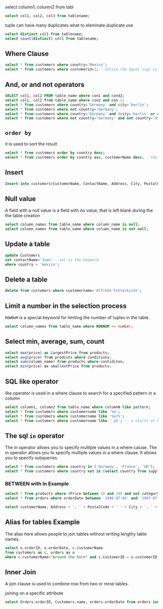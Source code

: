 select column1, column2 from tabl

```sql
select col1, col2, col3 from tablename;
```

tuple can have many duplicates what to eleminate duplicate use

```sql
select distinct col1 from tablename;
select count(distinct) col1 from tablename;
```

## Where Clause

```sql
select * from customers where country='Mexico';
select * from customers where customerid=1; --notice the equal sign is '=' not '=='
```

## And, or and not operators

```sql
SELECT col1, col2 FROM table_name where con1 and cond2;
select col1, col2 from table_name where con2 and con 3;
select * from customers where country='Germany' and city='berlin';
select * from customers where not country='Germany';
select * from customers where country='Germany' and (city='berlin' or city='munchen');
select * from customers where not country='Germany' and not country='USA';
```

## `order by` 

it is used to sort the result

```sql
select * from customers order by country desc;
select * from customers order by country asc, customerName desc; --the one putted at the front has higher order.
```

## Insert

```sql
Insert into customers(CustomerName, ContactName, Address, City, PostalCode, Country) VALUES('Cardinal', 'Tom B erichsen', 'Skagen 21', 'Stavanger', '4006', 'Norway');
```

## Null value

A field with a null value is a field with no value, that is left blank during the the table creation

```sql
select column_names from table_name where column_name is null;
select column_names from table_name where column_name is not null;
```

## Update a table

```sql
update Customers
set contactName='Juan' --set is the keyword
where country = 'mexico';
```

## Delete a table

```sql
delete from customers where customername='Alfreds Futterkiste';
```

## Limit a number in the selection process

`ROWNUM` is a special keyword for limiting the number of tuples in the table.

```sql
select column_names from table_name where ROWNUM <= number;
```

## Select min, average, sum, count

```sql
select max(price) as LargestPrice from products;
select avg(price) from prodcuts where conditions;
select sum(column_name) from products where contiditon;
select min(price) as smallestPrice from products;
```

## SQL like operator

like operator is used in a where clause to search for a specified pattern in a column

```sql
select column1, column2 from table_name where columnN like pattern;
select * from customers where customername like '%a';
select * from customers where customername like '%or%';
select * from customers where customername like '_a%'; -- a starts at hte second position
```

## The sql `in` operator

The in operator allows you to specify multiple values in a where caluse. The in operator allows you to specify multiple values in a where clause. It allows you to specify subqueries.

```sql
select * from customers where country in ('Germany', 'France', 'UK');
select * from customers where country not in (select country from suppliers);
```

### BETWEEN with In Example

```sql
select * from products where (Price between 10 and 20) and not categoryID IN (1, 2, 3);
select * from orders where orderDate between '1996-07-01' and '1997-07-31';
```

```sql
select customerName, Address + ', ' + PostalCode + ' ' + City + ', ' + Country as address from customers;
```

## Alias for tables Example

The alias here allows people to join tables without writing lengthy table names.

```sql
select o.orderID, o.orderDate, c.customerName
from customers as c, orders as o
where c.customerName="Around the horn" and c.CustomerID = o.customerID;
```

## Inner Join

A join clause is used to combine row from two or mroe tables.

joining on a specific attribute

```sql
select Orders.orderID, Customers.name, orders.orderDate from orders inner join customers on orders.customerID = customers.customerID;
```

